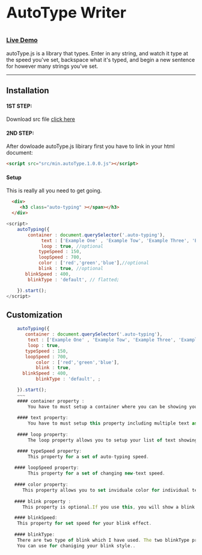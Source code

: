

<h1 style="font-size:40px">AutoType Writer<h1>

### [Live Demo](http://www.mattboldt.com/demos/typed-js/)

autoType.js is a library that types. Enter in any string, and watch it type at the speed you've set, backspace what it's typed, and begin a new sentence for however many strings you've set.

---

Installation
------------
#### 1ST STEP:
Download src file [click here](https://github.com/shantoislam6/autoType-Writer/archive/master.zip)
#### 2ND STEP:
After dowloade autoType.js libirary  first you have to link in your html document:
~~~html
<script src="src/min.autoType.1.0.0.js"></script>
~~~

#### Setup

This is really all you need to get going.

~~~ html
  <div>
     <h3 class="auto-typing" ></span></h3>
  </div>
~~~

~~~ javascript
<script>
  	autoTyping({
		container : document.querySelector('.auto-typing'),
			 text : ['Example One' , 'Example Tow', 'Example Three', 'Example Four' ,'Example More..'],
			 loop : true, //optional
		    typeSpeed : 150,
		    loopSpeed : 700,
			color : ['red','green','blue'],//optional
			blink : true, //optional
	   blinkSpeed : 400,
		blinkType : 'default', // flatted;

	}).start();
</script>
~~~






Customization
----

~~~ javascript
	autoTyping({
	   container : document.querySelector('.auto-typing'),
	 	text : ['Example One' , 'Example Tow', 'Example Three', 'Example Four' ,'Example More..'],
		loop : true, 
	   typeSpeed : 150,
	   loopSpeed : 700,
	       color : ['red','green','blue'],
	       blink : true, 
	  blinkSpeed : 400,
           blinkType : 'default', ;

    }).start();
    ~~~
    #### container property :
    	You have to must setup a container where you can be showing you text.
	
    #### text property:
    	You have to must setup this property including multiple text as a list of array.
	
    #### loop property:
    	The loop property allows you to setup your list of text showing continuously. It's optional.

    #### typeSpeed property:
    	This property for a set of auto-typing speed.
	
   #### loopSpeed property:
    	This property for a set of changing new-text speed.
	
   #### color property:
      This property allows you to set inviduale color for individual text of your text array.
      
   #### blink property :    
      This property is optional.If you use this, you will show a blink effect.

   #### blinkSpeed:
   	This property for set speed for your blink effect.
	
   #### blinkType:
   	There are two type of blink which I have used. The two blinkType property alues are 'default' & 'faltted'.
	You can use for chaniging your blink style..
	
	
  


